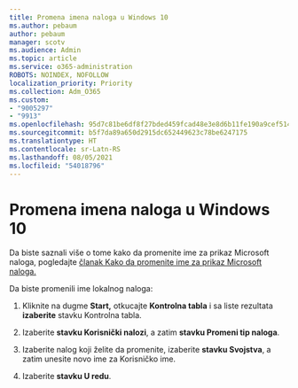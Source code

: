 ```yaml
---
title: Promena imena naloga u Windows 10
ms.author: pebaum
author: pebaum
manager: scotv
ms.audience: Admin
ms.topic: article
ms.service: o365-administration
ROBOTS: NOINDEX, NOFOLLOW
localization_priority: Priority
ms.collection: Adm_O365
ms.custom:
- "9005297"
- "9913"
ms.openlocfilehash: 95d7c81be6df8f27bded459fcad48e3e8d6b11fe190a9cef514fee1ba8e93cb4
ms.sourcegitcommit: b5f7da89a650d2915dc652449623c78be6247175
ms.translationtype: HT
ms.contentlocale: sr-Latn-RS
ms.lasthandoff: 08/05/2021
ms.locfileid: "54018796"
---
```

# <a name="change-account-name-in-windows-10"></a>Promena imena naloga u Windows 10

Da biste saznali više o tome kako da promenite ime za prikaz Microsoft naloga, pogledajte [članak Kako da promenite ime za prikaz Microsoft naloga.](https://support.microsoft.com/account-billing/how-to-change-your-microsoft-account-display-name-917b1d70-5915-d04e-243a-a618f96ef1d5)

Da biste promenili ime lokalnog naloga:

1. Kliknite na dugme **Start,** otkucajte **Kontrolna tabla** i sa liste rezultata **izaberite** stavku Kontrolna tabla.

1. Izaberite **stavku Korisnički nalozi**, a zatim **stavku Promeni tip naloga**.

1. Izaberite nalog koji želite da promenite, izaberite **stavku Svojstva**, a zatim unesite novo ime za Korisničko ime.

1. Izaberite **stavku U redu**.
